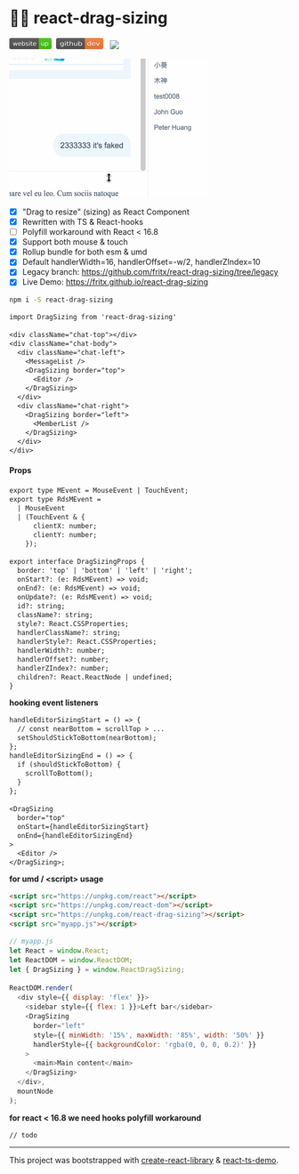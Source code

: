 # ✋🏻 react-drag-sizing

<a href="https://fritx.github.io/react-drag-sizing/"><img width="76" height="20" src="../website-badge.svg"></a>&nbsp;&nbsp;<a href="https://github.com/fritx/react-drag-sizing"><img src="../github-badge.svg" width="85" height="20"></a>
&nbsp;&nbsp;<a href="https://www.npmjs.com/package/react-drag-sizing"><img height="20" src="https://img.shields.io/npm/dm/react-drag-sizing.svg"></a>

<img width="359" src="demo.gif">

- [x] "Drag to resize" (sizing) as React Component
- [x] Rewritten with TS & React-hooks
- [ ] Polyfill workaround with React < 16.8
- [x] Support both mouse & touch
- [x] Rollup bundle for both esm & umd
- [x] Default handlerWidth=16, handlerOffset=-w/2, handlerZIndex=10
- [x] Legacy branch: https://github.com/fritx/react-drag-sizing/tree/legacy
- [x] Live Demo: https://fritx.github.io/react-drag-sizing

```sh
npm i -S react-drag-sizing
```

```tsx
import DragSizing from 'react-drag-sizing'

<div className="chat-top"></div>
<div className="chat-body">
  <div className="chat-left">
    <MessageList />
    <DragSizing border="top">
      <Editor />
    </DragSizing>
  </div>
  <div className="chat-right">
    <DragSizing border="left">
      <MemberList />
    </DragSizing>
  </div>
</div>
```

#### Props

```tsx
export type MEvent = MouseEvent | TouchEvent;
export type RdsMEvent =
  | MouseEvent
  | (TouchEvent & {
      clientX: number;
      clientY: number;
    });

export interface DragSizingProps {
  border: 'top' | 'bottom' | 'left' | 'right';
  onStart?: (e: RdsMEvent) => void;
  onEnd?: (e: RdsMEvent) => void;
  onUpdate?: (e: RdsMEvent) => void;
  id?: string;
  className?: string;
  style?: React.CSSProperties;
  handlerClassName?: string;
  handlerStyle?: React.CSSProperties;
  handlerWidth?: number;
  handlerOffset?: number;
  handlerZIndex?: number;
  children?: React.ReactNode | undefined;
}
```

**hooking event listeners**

```tsx
handleEditorSizingStart = () => {
  // const nearBottom = scrollTop > ...
  setShouldStickToBottom(nearBottom);
};
handleEditorSizingEnd = () => {
  if (shouldStickToBottom) {
    scrollToBottom();
  }
};

<DragSizing
  border="top"
  onStart={handleEditorSizingStart}
  onEnd={handleEditorSizingEnd}
>
  <Editor />
</DragSizing>;
```

**for umd / &lt;script&gt; usage**

```html
<script src="https://unpkg.com/react"></script>
<script src="https://unpkg.com/react-dom"></script>
<script src="https://unpkg.com/react-drag-sizing"></script>
<script src="myapp.js"></script>
```

```js
// myapp.js
let React = window.React;
let ReactDOM = window.ReactDOM;
let { DragSizing } = window.ReactDragSizing;

ReactDOM.render(
  <div style={{ display: 'flex' }}>
    <sidebar style={{ flex: 1 }}>Left bar</sidebar>
    <DragSizing
      border="left"
      style={{ minWidth: '15%', maxWidth: '85%', width: '50%' }}
      handlerStyle={{ backgroundColor: 'rgba(0, 0, 0, 0.2)' }}
    >
      <main>Main content</main>
    </DragSizing>
  </div>,
  mountNode
);
```

**for react < 16.8 we need hooks polyfill workaround**

```tsx
// todo
```

---

This project was bootstrapped with [create-react-library](https://github.com/transitive-bullshit/create-react-library) & [react-ts-demo](https://github.com/fritx/react-ts-demo).
